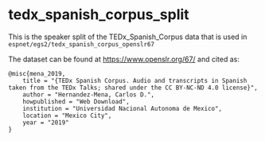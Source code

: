 # tedx_spanish_corpus_split

This is the speaker split of the TEDx_Spanish_Corpus data that is used in `espnet/egs2/tedx_spanish_corpus_openslr67`

The dataset can be found at https://www.openslr.org/67/ and cited as:

```
@misc{mena_2019,
	title = "{TEDx Spanish Corpus. Audio and transcripts in Spanish taken from the TEDx Talks; shared under the CC BY-NC-ND 4.0 license}",
	author = "Hernandez-Mena, Carlos D.",
	howpublished = "Web Download",
	institution = "Universidad Nacional Autonoma de Mexico",
	location = "Mexico City",
	year = "2019"
}
```
